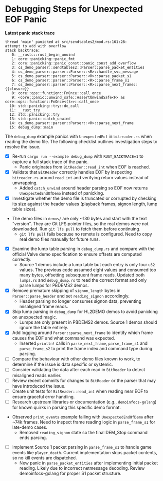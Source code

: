 # Debugging Steps for Unexpected EOF Panic

**Latest panic stack trace**

```
thread 'main' panicked at src/sendtables2/mod.rs:161:28:
attempt to add with overflow
stack backtrace:
   0: __rustc::rust_begin_unwind
   1: core::panicking::panic_fmt
   2: core::panicking::panic_const::panic_const_add_overflow
   3: cs_demo_parser::sendtables2::Parser::parse_packet_entities
   4: cs_demo_parser::parser::Parser::<R>::handle_svc_message
   5: cs_demo_parser::parser::Parser::<R>::parse_packet_s1
   6: cs_demo_parser::parser::Parser::<R>::parse_frame_s1
   7: cs_demo_parser::parser::Parser::<R>::parse_next_frame::{{closure}}
   8: core::ops::function::FnOnce::call_once
   9: <core::panic::unwind_safe::AssertUnwindSafe<F> as core::ops::function::FnOnce<()>>::call_once
  10: std::panicking::try::do_call
  11: __rust_try
  12: std::panicking::try
  13: std::panic::catch_unwind
  14: cs_demo_parser::parser::Parser::<R>::parse_next_frame
  15: debug_dump::main
```

The `debug_dump` example panics with `UnexpectedEof` in `bitreader.rs` when reading the demo file. The following checklist outlines investigation steps to resolve the issue.

- [x] Re-run `cargo run --example debug_dump` with `RUST_BACKTRACE=1` to capture a full stack trace of the panic.
  - Panic originates from `BitReader::read_int` when EOF is reached.
- [x] Validate that `BitReader` correctly handles EOF by inspecting `bitreader.rs` around `read_int` and verifying return values instead of unwrapping.
  - Added `catch_unwind` around header parsing so EOF now returns `UnexpectedEndOfDemo` instead of panicking.
- [x] Investigate whether the demo file is truncated or corrupted by checking its size against the header values (playback frames, signon length, lump table sizes).
- The demo files in `demos/` are only ~130 bytes and start with the text "version". They are Git LFS pointer files, so the real demos were not downloaded. Run `git lfs pull` to fetch them before continuing.
  - `git lfs pull` fails because no remote is configured. Need to copy real demo files manually for future runs.
- [x] Examine the lump table parsing in `debug_dump.rs` and compare with the official Valve demo specification to ensure offsets are computed correctly.
  - Source 1 demos include a lump table but each entry is only four `u32` values.
    The previous code assumed eight values and consumed too many bytes, offsetting
    subsequent frame reads. Updated both `lumps.rs` and `debug_dump.rs` to read
    the correct format and only parse lumps for PBDEMS2 demos.
- [x] Remove premature skipping of `signon_length` bytes in `Parser::parse_header` and set `reading_signon` accordingly.
  - Header parsing no longer consumes signon data, preventing misaligned frame reads.
- [x] Skip lump parsing in `debug_dump` for HL2DEMO demos to avoid panicking on unexpected magic.
  - Lumps are only present in PBDEMS2 demos. Source 1 demos should ignore the table entirely.
- [x] Add logging around `Parser::parse_next_frame` to identify which frame causes the EOF and what command was expected.
  - Inserted `println!` calls in `parse_next_frame`, `parse_frame_s1` and
    `parse_frame_s2` to print the frame index and command type during parsing.
- [ ] Compare the behaviour with other demo files known to work, to determine if the issue is data specific or systemic.
- [ ] Consider validating the data after each read in `BitReader` to detect misaligned reads earlier.
- [ ] Review recent commits for changes to `BitReader` or the parser that may have introduced the issue.
- [ ] Create unit tests for `BitReader::read_int` when reading near EOF to ensure graceful error handling.
- [ ] Research upstream libraries or documentation (e.g., `demoinfocs-golang`) for known quirks in parsing this specific demo format.
- Observed `print_events` example failing with `UnexpectedEndOfDemo` after ~74k frames.
  Need to inspect frame reading logic in `parse_frame_s1` for late-demo cases.
  - Removed `reading_signon` state so the final DEM_Stop command ends parsing.

- [ ] Implement Source 1 packet parsing in `parse_frame_s1` to handle game events like `player_death`. Current implementation skips packet contents, so no kill events are dispatched.
  - New panic in `parse_packet_entities` after implementing initial packet reading. Likely due to incorrect netmessage decoding. Review demoinfocs-golang for proper S1 packet structure.
